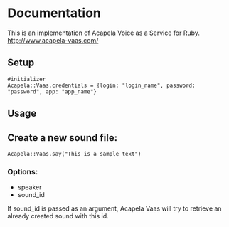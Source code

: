Documentation
============

This is an implementation of Acapela Voice as a Service for Ruby. 
http://www.acapela-vaas.com/

Setup
------------

	#initializer
	Acapela::Vaas.credentials = {login: "login_name", password: "password", app: "app_name"}

Usage
-----------

## Create a new sound file:

	Acapela::Vaas.say("This is a sample text")

### Options:

* speaker
* sound_id

If sound_id is passed as an argument, Acapela Vaas will try to retrieve an already created sound with this id.
